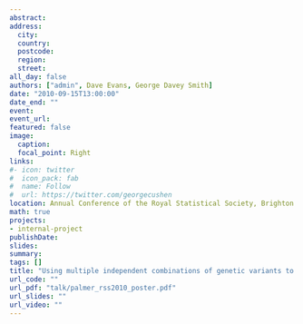 ```yaml
---
abstract: 
address:
  city: 
  country: 
  postcode: 
  region: 
  street: 
all_day: false
authors: ["admin", Dave Evans, George Davey Smith]
date: "2010-09-15T13:00:00"
date_end: ""
event: 
event_url: 
featured: false
image:
  caption: 
  focal_point: Right
links:
#- icon: twitter
#  icon_pack: fab
#  name: Follow
#  url: https://twitter.com/georgecushen
location: Annual Conference of the Royal Statistical Society, Brighton
math: true
projects:
- internal-project
publishDate: 
slides: 
summary: 
tags: []
title: "Using multiple independent combinations of genetic variants to strengthen causal inference in Mendelian randomization studies: height and lung function as an example"
url_code: ""
url_pdf: "talk/palmer_rss2010_poster.pdf"
url_slides: ""
url_video: ""
---
```


